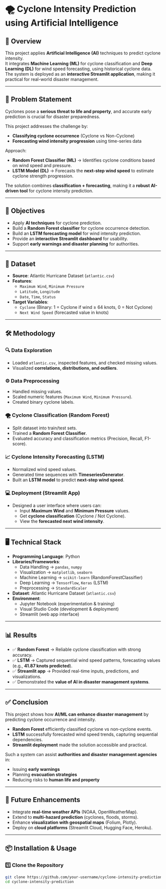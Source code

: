 # 🌪️ Cyclone Intensity Prediction using Artificial Intelligence  

## 📖 Overview  
This project applies **Artificial Intelligence (AI)** techniques to predict cyclone intensity.  
It integrates **Machine Learning (ML)** for cyclone classification and **Deep Learning (DL)** for wind speed forecasting, using historical cyclone data.  
The system is deployed as an **interactive Streamlit application**, making it practical for real-world disaster management.  

---

## 📌 Problem Statement  
Cyclones pose a **serious threat to life and property**, and accurate early prediction is crucial for disaster preparedness.  

This project addresses the challenge by:  
- **Classifying cyclone occurrence** (Cyclone vs Non-Cyclone)  
- **Forecasting wind intensity progression** using time-series data  

Approach:  
- **Random Forest Classifier (ML)** → Identifies cyclone conditions based on wind speed and pressure.  
- **LSTM Model (DL)** → Forecasts the **next-step wind speed** to estimate cyclone strength progression.  

The solution combines **classification + forecasting**, making it a **robust AI-driven tool** for cyclone intensity prediction.  

---

## 🎯 Objectives  
- Apply **AI techniques** for cyclone prediction.  
- Build a **Random Forest classifier** for cyclone occurrence detection.  
- Build an **LSTM forecasting model** for wind intensity prediction.  
- Provide an **interactive Streamlit dashboard** for usability.  
- Support **early warnings and disaster planning** for authorities.  

---

## 📂 Dataset  
- **Source**: Atlantic Hurricane Dataset (`atlantic.csv`)  
- **Features**:  
  - `Maximum Wind`, `Minimum Pressure`  
  - `Latitude`, `Longitude`  
  - `Date`, `Time`, `Status`  
- **Target Variables**:  
  - `Cyclone` (Binary: 1 = Cyclone if wind ≥ 64 knots, 0 = Not Cyclone)  
  - `Next Wind Speed` (forecasted value in knots)  

---

## 🛠️ Methodology  

### 🔍 Data Exploration  
- Loaded `atlantic.csv`, inspected features, and checked missing values.  
- Visualized **correlations, distributions, and outliers**.  

### ⚙️ Data Preprocessing  
- Handled missing values.  
- Scaled numeric features (`Maximum Wind`, `Minimum Pressure`).  
- Created binary cyclone labels.  

### 🌪️ Cyclone Classification (Random Forest)  
- Split dataset into train/test sets.  
- Trained a **Random Forest Classifier**.  
- Evaluated accuracy and classification metrics (Precision, Recall, F1-score).  

### 📈 Cyclone Intensity Forecasting (LSTM)  
- Normalized wind speed values.  
- Generated time sequences with **TimeseriesGenerator**.  
- Built an **LSTM model** to predict **next-step wind speed**.  

### 💻 Deployment (Streamlit App)  
- Designed a user interface where users can:  
  - Input **Maximum Wind** and **Minimum Pressure** values.  
  - Get **cyclone classification** (Cyclone / Not Cyclone).  
  - View the **forecasted next wind intensity**.  

---

## 🖥️ Technical Stack  

- **Programming Language**: Python  
- **Libraries/Frameworks**:  
  - Data Handling → `pandas`, `numpy`  
  - Visualization → `matplotlib`, `seaborn`  
  - Machine Learning → `scikit-learn` (RandomForestClassifier)  
  - Deep Learning → `TensorFlow`, `Keras` (LSTM)  
  - Preprocessing → `StandardScaler`  
- **Dataset**: Atlantic Hurricane Dataset (`atlantic.csv`)  
- **Environment**:  
  - Jupyter Notebook (experimentation & training)  
  - Visual Studio Code (development & deployment)  
  - Streamlit (web app interface)  

---

## 📊 Results  

- ✅ **Random Forest** → Reliable cyclone classification with strong accuracy.  
- ✅ **LSTM** → Captured sequential wind speed patterns, forecasting values (e.g., **41.87 knots predicted**).  
- ✅ **Streamlit app** → Provided real-time inputs, predictions, and visualizations.  
- ✅ Demonstrated the **value of AI in disaster management systems**.  

---

## ✅ Conclusion  

This project shows how **AI/ML can enhance disaster management** by predicting cyclone occurrence and intensity.  
- **Random Forest** efficiently classified cyclone vs non-cyclone events.  
- **LSTM** successfully forecasted wind speed trends, capturing sequential dependencies.  
- **Streamlit deployment** made the solution accessible and practical.  

Such a system can assist **authorities and disaster management agencies** in:  
- Issuing **early warnings**  
- Planning **evacuation strategies**  
- Reducing risks to **human life and property**  

---

## 🚀 Future Enhancements  

- Integrate **real-time weather APIs** (NOAA, OpenWeatherMap).  
- Extend to **multi-hazard prediction** (cyclones, floods, storms).  
- Enhance **visualization with geospatial maps** (Folium, Plotly).  
- Deploy on **cloud platforms** (Streamlit Cloud, Hugging Face, Heroku).  

---

## 📦 Installation & Usage  

### 1️⃣ Clone the Repository  
```bash
git clone https://github.com/your-username/cyclone-intensity-prediction.git
cd cyclone-intensity-prediction
